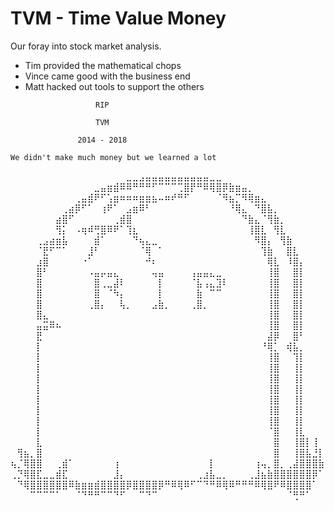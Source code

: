 # TVM - Time Value Money

Our foray into stock market analysis.

- Tim provided the mathematical chops
- Vince came good with the business end
- Matt hacked out tools to support the others



```
                   RIP

                   TVM

               2014 - 2018

We didn't make much money but we learned a lot
```
⠀⠀⠀⠀⠀⠀⠀⠀⠀⠀⠀⠀⠀⠀⠀⠀⠀⠀⣀⣀⣠⣤⣤⣤⣤⣤⣤⣤⣤⣤⣤⣀⣀⠀⠀⠀⠀⠀⠀⠀⠀⠀⠀⠀⠀⠀⠀⠀⠀
⠀⠀⠀⠀⠀⠀⠀⠀⠀⠀⠀⠀⠀⣀⣤⣶⣾⠿⠿⠛⠛⠛⠋⠉⠉⠉⢉⣿⡟⠛⠿⢿⣿⡿⣷⣶⣤⡀⠀⠀⠀⠀⠀⠀⠀⠀⠀⠀⠀
⠀⠀⠀⠀⠀⠀⠀⠀⠀⠀⢀⣤⣾⠟⠋⢡⣶⠶⠶⠶⣶⣶⣦⠤⠶⠞⠛⠋⠀⠀⠀⠀⠈⠻⣦⡉⠻⢿⣶⣄⠀⠀⠀⠀⠀⠀⠀⠀⠀
⠀⠀⠀⠀⠀⠀⠀⠀⢀⣴⡿⠋⠁⠀⢰⠟⠁⠀⣠⣶⠿⠃⠀⠀⠀⠀⠀⠀⠀⠀⠀⠀⠀⠀⠘⢿⣄⠀⠙⣿⣧⡀⠀⠀⠀⠀⠀⠀⠀
⠀⠀⠀⠀⠀⠀⠀⣴⣿⠋⠀⠀⠀⠀⠀⠀⢀⣾⣿⠀⠀⠀⠀⠀⠀⠀⠀⠀⠀⠀⠀⠀⠀⠀⠀⠀⠙⣷⣄⠈⢻⣷⡀⠀⠀⠀⠀⠀⠀
⠀⠀⠀⠀⠀⠀⠀⢻⡅⠀⠠⢶⠾⢛⣿⠿⠟⠁⢹⣆⠀⠀⠀⠀⠀⠀⠀⠀⠀⠀⠀⠀⠀⠀⠀⠀⠀⢸⣿⣇⠀⢻⣇⠀⠀⠀⠀⠀⠀
⠀⠀⠀⠀⢀⣠⣴⣶⣧⠀⠀⠀⠀⣾⠁⠀⠀⠀⠀⠙⢦⣄⣀⠀⠀⠀⠀⠀⠀⠀⠀⠀⠀⠀⠀⠀⠀⠀⠻⣿⡄⠀⢻⣷⠀⠀⠀⠀⠀
⠀⠀⠀⠀⠈⣟⠋⠉⠁⠀⠀⠀⣸⠃⠀⠀⠀⠀⠀⠀⠈⢿⠀⠁⠀⠀⠀⠀⠀⠀⠀⠀⠀⠀⠀⠀⠀⠀⠀⢹⣷⠀⠀⣿⣇⠀⠀⠀⠀
⠀⠀⠀⠀⣰⣿⠀⠀⠀⠀⠀⠐⠁⠀⠀⠀⠀⠀⠀⠀⠀⠚⠆⠀⠀⠀⠀⠀⠀⠀⠀⠀⠀⠀⠀⠀⠀⠀⠀⠀⢿⣇⠀⠸⣿⡄⠀⠀⠀
⠀⠀⠀⠀⣿⠃⠀⠀⠀⠀⠀⠀⠠⣤⡤⣤⣄⠀⠀⠀⠀⠀⢤⣤⠀⠀⠀⠀⢠⣤⣤⣄⣀⠀⠀⠀⠀⠀⠀⠀⢸⣿⠀⠀⣿⡇⠀⠀⠀
⠀⠀⠀⠀⣿⠀⠀⠀⠀⠀⠀⠀⠀⣿⢀⣀⣼⠇⠀⠀⠀⠀⠀⡇⠀⠀⠀⠀⠈⣧⢠⣄⣹⠇⠀⠀⠀⠀⠀⠀⢸⣿⠀⠀⣿⡇⠀⠀⠀
⠀⠀⠀⠀⣿⠀⠀⠀⠀⠀⠀⠀⠀⣿⠀⠈⠳⡄⠀⠀⠀⠀⠀⡇⠀⠀⠀⠀⠀⣷⠀⠉⠉⠀⠀⠀⠀⠀⠀⠀⢸⣿⠀⠀⣿⡇⠀⠀⠀
⠀⠀⠀⠀⣿⠀⠀⠀⠀⠀⠀⠀⢀⣿⡄⠀⠀⢧⡀⠀⠀⠀⣠⣷⡀⠀⠀⠀⢀⣿⡀⠀⠀⠀⠀⠀⠀⠀⠀⠀⢸⣿⠀⠀⣿⡇⠀⠀⠀
⠀⠀⠀⠀⣿⣄⠀⠀⠀⠀⠀⠀⠀⠀⠀⠀⠀⠀⠀⠀⠀⠀⠀⠀⠀⠀⠀⠀⠀⠀⠀⠀⠀⠀⠀⠀⠀⠀⠀⠀⢸⣿⠀⠀⣿⡇⠀⠀⠀
⠀⠀⠀⠀⣤⣭⠿⠦⠀⠀⠀⠀⠀⠀⠀⠀⠀⠀⠀⠀⠀⠀⠀⠀⠀⠀⠀⠀⠀⠀⠀⠀⠀⠀⠀⠀⠀⠀⠀⠀⢸⣿⠀⠀⣿⡇⠀⠀⠀
⠀⠀⠀⠀⣟⠀⠀⠀⠀⠀⠀⠀⠀⠀⠀⠀⠀⠀⠀⠀⠀⠀⠀⠀⠀⠀⠀⠀⠀⠀⠀⠀⠀⠀⠀⠀⠀⠀⠀⠀⣼⡿⠀⠀⣿⠃⠀⠀⠀
⠀⠀⠀⠀⡇⠀⠀⠀⠀⠀⠀⠀⠀⠀⠀⠀⠀⠀⠀⠀⠀⠀⠀⠀⠀⠀⠀⠀⠀⠀⠀⠀⠀⠀⠀⠀⠀⠀⠀⠘⢿⡁⠀⢾⣧⡀⠀⠀⠀
⠀⠀⠀⠀⡇⠀⠀⠀⠀⠀⠀⠀⠀⠀⠀⠀⠀⠀⠀⠀⠀⠀⠀⠀⠀⠀⠀⠀⠀⠀⠀⠀⠀⠀⠀⠀⠀⠀⠀⠀⢸⣿⠀⠀⢹⡇⠀⠀⠀
⠀⠀⠀⠀⡇⠀⠀⠀⠀⠀⠀⠀⠀⠀⠀⠀⠀⠀⠀⠀⠀⠀⠀⠀⠀⠀⠀⠀⠀⠀⠀⠀⠀⠀⠀⠀⠀⠀⠀⠀⢸⣿⠀⠀⢸⡇⠀⠀⠀
⠀⠀⠀⠀⡇⠀⠀⠀⠀⠀⠀⠀⠀⠀⠀⠀⠀⠀⠀⠀⠀⠀⠀⠀⠀⠀⠀⠀⠀⠀⠀⠀⠀⠀⠀⠀⠀⠀⠀⠀⢸⣿⠀⠀⢸⡇⠀⠀⠀
⠀⠀⠀⠀⡇⠀⠀⠀⠀⠀⠀⠀⠀⠀⠀⠀⠀⠀⠀⠀⠀⠀⠀⠀⠀⠀⠀⠀⠀⠀⠀⠀⠀⠀⠀⠀⠀⠀⠀⠀⢸⣿⠀⠀⢸⡇⠀⠀⠀
⠀⠀⠀⠀⡇⠀⠀⠀⠀⠀⠀⠀⠀⠀⠀⠀⠀⠀⠀⠀⠀⠀⠀⠀⠀⠀⠀⠀⠀⠀⠀⠀⠀⠀⠀⠀⠀⠀⠀⠀⢸⣿⠀⠀⢸⡇⠀⠀⠀
⠀⠀⠀⠀⡇⠀⠀⠀⠀⠀⠀⠀⠀⠀⠀⠀⠀⠀⠀⠀⠀⠀⠀⠀⠀⠀⠀⠀⠀⠀⠀⠀⠀⠀⠀⠀⠀⠀⠀⠀⢸⣿⠀⠀⢸⡇⠀⠀⠀
⠀⠀⠀⠀⡇⠀⠀⠀⠀⠀⠀⠀⠀⠀⠀⠀⠀⠀⠀⠀⠀⠀⠀⠀⠀⠀⠀⠀⠀⠀⠀⠀⠀⠀⠀⠀⠀⠀⠀⠀⢸⣿⠀⠀⢸⡇⠀⠀⠀
⠀⠀⠀⠀⡇⠀⠀⠀⠀⠀⠀⠀⠀⠀⠀⠀⠀⠀⠀⠀⠀⠀⠀⠀⠀⠀⠀⠀⠀⠀⠀⠀⠀⠀⠀⠀⠀⠀⠀⠀⠈⣿⠀⠀⢸⣇⠀⠀⠀
⠀⠀⠀⠀⣇⠀⠀⠀⠀⠀⠀⠀⠀⠀⠀⠀⠀⠀⠀⠀⠀⠀⠀⠀⠀⠀⠀⠀⠀⠀⠀⠀⠀⠀⠀⠀⠀⠀⠀⠀⠀⣿⠀⠀⢸⣿⡇⢸⠀
⠀⢻⣦⡀⣿⠀⠀⠀⠀⠀⠀⠀⠀⠀⠀⠀⠀⠀⠀⠀⠀⠀⠀⠀⠀⠀⠀⠀⠀⠀⠀⠀⠀⠀⠀⠀⠀⠀⠀⠀⠀⣿⠀⠀⢸⣿⣧⣘⡇
⢦⡈⢿⣿⣿⠀⠀⢀⣾⠁⠀⠀⠀⠀⠀⠀⢰⠀⠀⠀⠀⠀⠀⠀⠀⠀⠀⠀⠀⠀⠀⡇⠀⠀⠀⠀⠀⠀⢰⢤⡀⣿⡀⢀⣼⣿⣿⣿⣷
⢀⡙⢿⣿⣏⣀⣀⣾⣏⠀⠀⠀⠀⠀⠀⠀⣸⡄⠀⠀⠀⠀⠀⠀⠀⠀⠀⠀⠀⢀⣰⣧⣀⡀⠀⠀⠀⢀⣸⣦⣷⣿⣿⣿⣿⣿⣿⡿⠁
⠀⠙⢿⣿⣿⣿⣿⣿⣿⠿⣷⣶⣶⣾⣿⣿⣿⣿⡿⣿⣿⣿⣿⡿⠛⠿⢿⠿⠋⠉⠙⠛⠿⢿⠿⠛⠛⠛⠿⢿⣿⠟⠿⣿⣿⣿⣿⠁⠀
⠀⠀⠀⠉⠉⠉⠉⠁⠀⠀⠈⠙⠛⠛⠉⠉⠙⠋⠀⠀⠉⠙⠉⠀⠀⠀⠀⠀⠀⠀⠀⠀⠀⠀⠀⠀⠀⠀⠀⠀⠀⠀⠀⠈⢛⠛⠁⠀⠀

